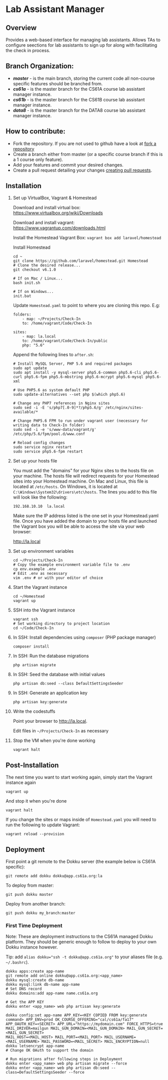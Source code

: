 Lab Assistant Manager
============

## Overview

Provides a web-based interface for managing lab assistants. Allows TAs to configure seections for lab assistants to sign up for along with facilitating the check in process.

## Branch Organization:
* ***master*** - is the main branch, storing the current code all non-course specific features should be branched from.
* ***cs61a*** - is the master branch for the CS61A course lab assistant manager instance.
* ***cs61b*** - is the master branch for the CS61B course lab assistant manager instance.
* ***data8*** - is the master branch for the DATA8 course lab assistant manager instance.

## How to contribute:
* Fork the repository. If you are not used to github have a look at [fork a repository](https://help.github.com/fork-a-repo)
* Create a branch either from master (or a specific course branch if this is a 1 course only feature).
* Add your features and commit your desired changes.
* Create a pull request detailing your changes [creating pull requests](https://help.github.com/articles/about-pull-requests/).

## Installation

1. Set up VirtualBox, Vagrant & Homestead

    Download and install virtual box:
    https://www.virtualbox.org/wiki/Downloads

    Download and install vagrant:
    https://www.vagrantup.com/downloads.html

    Install the Homestead Vagrant Box:
    `vagrant box add laravel/homestead`

    Install Homestead

    ```
    cd ~
    git clone https://github.com/laravel/homestead.git Homestead
    # Clone the desired release...
    git checkout v6.1.0

    # If on Mac / Linux...
    bash init.sh

    # If on Windows...
    init.bat
    ```

    Update `Homestead.yaml` to point to where you are cloning this repo. E.g:

    ```
    folders:
        - map: ~/Projects/Check-In
        to: /home/vagrant/Code/Check-In

    sites:
        - map: la.local
        to: /home/vagrant/Code/Check-In/public
        php: "5.6"
    ```

    Append the following lines to `after.sh`:

    ```
    # Install MySQL Server, PHP 5.6 and required packages
    sudo apt update
    sudo apt install -y mysql-server php5.6-common php5.6-cli php5.6-curl php5.6-fpm php5.6-mbstring php5.6-mcrypt php5.6-mysql php5.6-xml

    # Use PHP5.6 as system default PHP
    sudo update-alternatives --set php $(which php5.6)

    # Change any PHP7 references in Nginx sites
    sudo sed -i -E 's/php7[.0-9]*?/php5.6/g' /etc/nginx/sites-available/*

    # Change PHP5.6 FPM to run under vagrant user (necessary for writing data to Check-In folder)
    sudo sed -i -e 's/www-data/vagrant/g' /etc/php/5.6/fpm/pool.d/www.conf

    # Reload config changes
    sudo service nginx restart
    sudo service php5.6-fpm restart
    ```

2. Set up your hosts file

    You must add the "domains" for your Nginx sites to the hosts file on your machine. The hosts file will redirect requests for your Homestead sites into your Homestead machine. On Mac and Linux, this file is located at `/etc/hosts`. On Windows, it is located at `C:\Windows\System32\drivers\etc\hosts`. The lines you add to this file will look like the following:

    ```
    192.168.10.10  la.local
    ```

    Make sure the IP address listed is the one set in your Homestead.yaml file. Once you have added the domain to your hosts file and launched the Vagrant box you will be able to access the site via your web browser:

    http://la.local

3. Set up environment variables

    ```
    cd ~/Projects/Check-In
    # Copy the example environment variable file to .env
    cp env.example .env
    # Edit .env as necessary
    vim .env # or with your editor of choice
    ```

4. Start the Vagrant instance

    ```
    cd ~/Homestead
    vagrant up
    ```

5. SSH into the Vagrant instance

    ```
    vagrant ssh
    # Set working directory to project location
    cd ~/Code/Check-In
    ```

6. In SSH: Install dependencies using `composer` (PHP package manager)

    ```
    composer install
    ```

7. In SSH: Run the database migrations

    ```
    php artisan migrate
    ```

8. In SSH: Seed the database with initial values

    ```
    php artisan db:seed --class DefaultSettingsSeeder
    ```

9. In SSH: Generate an application key

    ```
    php artisan key:generate
    ```

10. Write the codestuffs

    Point your browser to http://la.local.

    Edit files in `~/Projects/Check-In` as necessary

11. Stop the VM when you're done working

    ```
    vagrant halt
    ```

## Post-Installation

The next time you want to start working again, simply start the Vagrant instance again

```
vagrant up
```

And stop it when you're done

```
vagrant halt
```

If you change the sites or maps inside of `Homestead.yaml` you will need to run the following to update Vagrant:
```
vagrant reload --provision
```

## Deployment

First point a git remote to the Dokku server (the example below is CS61A specific):

    git remote add dokku dokku@app.cs61a.org:la

To deploy from master:

    git push dokku master

Deploy from another branch:

    git push dokku my_branch:master


### First Time Deployment

Note: These are deployment instructions to the CS61A managed Dokku platform. They should be generic enough to follow to deploy to your own Dokku instance however.

Tip:  add `alias dokku="ssh -t dokku@app.cs61a.org"` to your aliases file (e.g. `~/.bashrc`).

    dokku apps:create app-name
    git remote add online dokku@app.cs61a.org:<app_name>
    dokku mysql:create db-name
    dokku mysql:link db-name app-name
    # Set DNS record
    dokku domains:add app-name name.cs61a.org

    # Get the APP KEY
    dokku enter <app_name> web php artisan key:generate

    dokku config:set app-name APP_KEY=<KEY COPIED FROM key:generate command> APP_ENV=prod OK_COURSE_OFFERING="cal/cs61a/fa17" APP_OAUTH_KEY=<SECRET> APP_URL="https://mydomain.com" FORCE_HTTPS=true MAIL_DRIVER=mailgun MAIL_GUN_DOMAIN=<MAIL_GUN_DOMAIN> MAIL_GUN_SECRET=<MAIL_GUN_SECRET>
    MAIL_HOST=<MAIL_HOST> MAIL_PORT=<MAIL_PORT> MAIL_USERNAME=<MAIL_USERNAME> MAIL_PASSWORD=<MAIL_SECRET> MAIL_ENCRYPTION=null
    dokku letsencrypt app-name
    # Change OK OAuth to support the domain

    # Run migrations after following steps in Deployment
    dokku enter <app_name> web php artisan migrate --force
    dokku enter <app_name> web php artisan db:seed --class=DefaultSettingsSeeder --force
